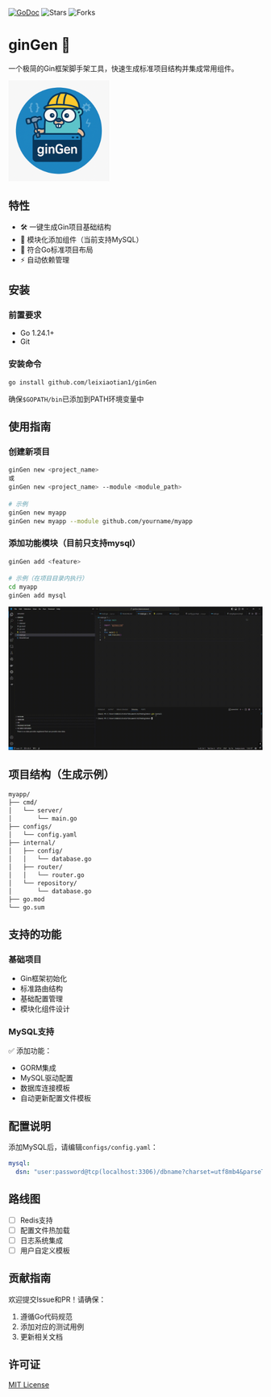 [![GoDoc](https://pkg.go.dev/badge/github.com/leixiaotian1/ginGen/.svg)](https://pkg.go.dev/github.com/leixiaotian1/ginGen/)
![Stars](https://img.shields.io/github/stars/leixiaotian1/ginGen)
![Forks](https://img.shields.io/github/forks/leixiaotian1/ginGen)



# ginGen 🚀

一个极简的Gin框架脚手架工具，快速生成标准项目结构并集成常用组件。


<img src="static/ginGen.png" style="width:200px; height:auto;" />

## 特性

- 🛠 一键生成Gin项目基础结构
- 🧩 模块化添加组件（当前支持MySQL）
- 📁 符合Go标准项目布局
- ⚡ 自动依赖管理

## 安装

### 前置要求
- Go 1.24.1+
- Git

### 安装命令
```bash
go install github.com/leixiaotian1/ginGen
```

确保`$GOPATH/bin`已添加到PATH环境变量中

## 使用指南

### 创建新项目
```bash
ginGen new <project_name>
或
ginGen new <project_name> --module <module_path>

# 示例
ginGen new myapp
ginGen new myapp --module github.com/yourname/myapp
```

### 添加功能模块（目前只支持mysql）
```bash
ginGen add <feature>

# 示例（在项目目录内执行）
cd myapp
ginGen add mysql
```
![演示动画](static/ginGen.gif)

## 项目结构（生成示例）
```
myapp/
├── cmd/
│   └── server/
│       └── main.go
├── configs/
│   └── config.yaml
├── internal/
│   ├── config/
│   │   └── database.go
│   ├── router/
│   │   └── router.go
│   └── repository/
│       └── database.go
├── go.mod
└── go.sum
```

## 支持的功能

### 基础项目
- Gin框架初始化
- 标准路由结构
- 基础配置管理
- 模块化组件设计

### MySQL支持
✅ 添加功能：
- GORM集成
- MySQL驱动配置
- 数据库连接模板
- 自动更新配置文件模板

## 配置说明

添加MySQL后，请编辑`configs/config.yaml`：
```yaml
mysql:
  dsn: "user:password@tcp(localhost:3306)/dbname?charset=utf8mb4&parseTime=True&loc=Local"
```



## 路线图
- [ ] Redis支持
- [ ] 配置文件热加载
- [ ] 日志系统集成
- [ ] 用户自定义模板

## 贡献指南
欢迎提交Issue和PR！请确保：
1. 遵循Go代码规范
2. 添加对应的测试用例
3. 更新相关文档

## 许可证
[MIT License](LICENSE)
